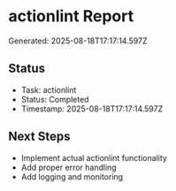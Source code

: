# actionlint Report

Generated: 2025-08-18T17:17:14.597Z

## Status
- Task: actionlint
- Status: Completed
- Timestamp: 2025-08-18T17:17:14.597Z

## Next Steps
- Implement actual actionlint functionality
- Add proper error handling
- Add logging and monitoring
